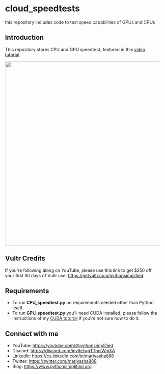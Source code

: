 # cloud_speedtests
this repository includes code to test speed capabilities of GPUs and CPUs

## Introduction

This repository stores CPU and GPU speedtest, featured in this <a href="https://youtu.be/FxTEOuHF6bA" target="_blank">video tutorial</a>.

<img src="https://github.com/MariyaSha/cloud_speedtests/assets/32107652/b7feb9d9-94c6-482b-b3d4-f675ce0fc29d" width=600px>

## Vultr Credits

If you're following along on YouTube, please use this link to get $250 off your first 30 days of Vultr use: https://getvultr.com/pythonsimplified.

## Requirements
- To run **CPU_speedtest.py** no requirements needed other than Python itself.
- To run **GPU_speedtest.py** you'll need CUDA installed, please follow the instructions of my <a href="https://youtu.be/r9IqwpMR9TE" target="_blank">CUDA tutorial</a> if you're not sure how to do it.

## Connect with me
- YouTube: https://youtube.com/@pythonsimplified
- Discord: https://discord.com/invite/wgTTmsWmXA
- LinkedIn: https://ca.linkedin.com/in/mariyasha888
- Twitter: https://twitter.com/mariyasha888
- Blog: https://www.pythonsimplified.org

